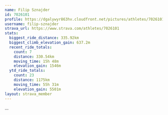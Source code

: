 ```yaml
---
name: Filip Sznajder
id: 7026101
profile: https://dgalywyr863hv.cloudfront.net/pictures/athletes/7026101/2123836/17/large.jpg
username: filip-sznajder
strava_url: https://www.strava.com/athletes/7026101
stats:
  biggest_ride_distance: 335.92km
  biggest_climb_elevation_gain: 637.2m
  recent_ride_totals:
    count: 7
    distance: 330.54km
    moving_time: 15h 48m
    elevation_gain: 1546m
  ytd_ride_totals:
    count: 23
    distance: 1175km
    moving_time: 55h 31m
    elevation_gain: 5501m
layout: strava_member
--- 
```

...
